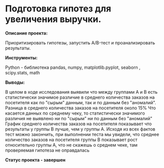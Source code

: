 # Подготовка гипотез для увеличения выручки.

**Описание проекта:**

Приоритизировать гипотезы, запустить A/B-тест и проанализировать результаты. 

**Инструменты:**

Python - библиотека pandas, numpy, matplotlib.pyplot, seaborn , scipy.stats, math

**Выводы:**

В целом в ходе исследования выявили что между группами А и В есть статистически значимое различие в среднего количества заказов на посетителя как по "сырым" данным, так и по данным без "аномалий". 
Разница в среднего количества заказов на посетителя около 15%
Что касается данных по среднему чеку, то статистически значимого различия не выявлено ни по "сырым" ни по данным без "аномалий"
График среднего количества заказов на посетителя показывает что результаты у группы В лучше, чем у группы А.
Исходя из всех фактов тест можно закончить, при выполнении теста мы увидели, что среднее количество заказов на посетителя группы В показывает рост относительно группы А, что не скажешь о среднем чеке, там проверяемая гипотеза не оправдалась

**Статус проекта - завершен** 
